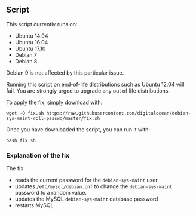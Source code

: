 ## Script

This script currently runs on:
- Ubuntu 14.04
- Ubuntu 16.04
- Ubuntu 17.10
- Debian 7
- Debian 8

Debian 9 is not affected by this particular issue.

Running this script on end-of-life distributions such as Ubuntu 12.04 will fail. You are strongly urged to upgrade any out of life distributions.

To apply the fix, simply download with:

```
wget -O fix.sh https://raw.githubusercontent.com/digitalocean/debian-sys-maint-roll-passwd/master/fix.sh
```

Once you have downloaded the script, you can run it with:

```
bash fix.sh
```

### Explanation of the fix

The fix:
* reads the current password for the `debian-sys-maint` user
* updates `/etc/mysql/debian.cnf` to change the `debian-sys-maint` password to a random value.
* updates the MySQL `debian-sys-maint` database password
* restarts MySQL
